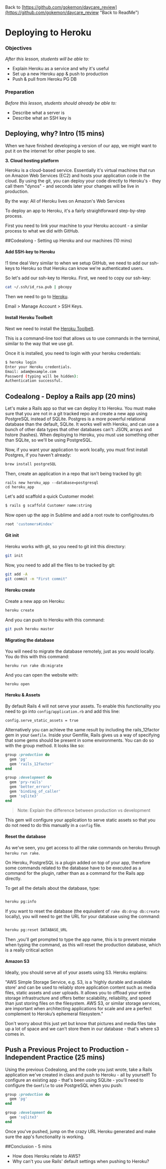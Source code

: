 Back to 
[https://github.com/gokemon/daycare_review](https://github.com/gokemon/daycare_review "Back to ReadMe")


# Deploying to Heroku

### Objectives
*After this lesson, students will be able to:*

- Explain Heroku as a service and why it's useful
- Set up a new Heroku app & push to production
- Push & pull from Heroku PG DB

### Preparation
*Before this lesson, students should already be able to:*

- Describe what a server is
- Describe what an SSH key is

## Deploying, why? Intro (15 mins)

When we have finished developing a version of our app, we might want to put it on the internet for other people to see.



**3. Cloud hosting platform**

  Heroku is a cloud-based service. Essentially it's virtual machines that run on Amazon Web Services (EC2) and hosts your application code in the cloud.  By using the git, you can deploy your code directly to Heroku's - they call them "dynos" - and seconds later your changes will be live in production.

  By the way: All of Heroku lives on Amazon's Web Services



To deploy an app to Heroku, it's a fairly straightforward step-by-step process.

First you need to link your machine to your Heroku account - a similar process to what we did with GitHub.


##Codealong - Setting up Heroku and our machines (10 mins)


#### Add SSH-key to Heroku

!1 time deal Very similar to when we setup GitHub, we need to add our ssh-keys to Heroku so that Heroku can know we're authenticated users.

So let's add our ssh-key to Heroku. First, we need to copy our ssh-key:

```bash
cat ~/.ssh/id_rsa.pub | pbcopy
```

Then we need to go to [Heroku](https://www.heroku.com/).

Email > Manage Account > SSH Keys.


#### Install Heroku Toolbelt

Next we need to install the [Heroku Toolbelt](https://toolbelt.heroku.com).

This is a command-line tool that allows us to use commands in the terminal, similar to the way that we use git.

Once it is installed, you need to login with your heroku credentials:

```bash
$ heroku login
Enter your Heroku credentials.
Email: adam@example.com
Password (typing will be hidden):
Authentication successful.
```


## Codealong - Deploy a Rails app (20 mins)

Let's make a Rails app so that we can deploy it to Heroku. You must make sure that you are not in a git tracked repo and create a new app using PostgreSQL instead of SQLite.  Postgres is a more powerful relational database than the default, SQLite. It works well with Heroku, and can use a bunch of other data types that other databases can't: JSON, arrays and hstore (hashes).  When deploying to Heroku, you must use something other than SQLite, so we'll be using PostgreSQL.

Now, if you want your application to work locally, you must first install Postgres, if you haven't already:

```bash
brew install postgreSQL
```

Then, create an application in a repo that isn't being tracked by git:

```
rails new heroku_app --database=postgresql
cd heroku_app
```



Let's add scaffold a quick Customer model:

```bash
$ rails g scaffold Customer name:string
```

Now open up the app in Sublime and add a root route to config/routes.rb

```ruby
root 'customers#index'
```

#### Git init

Heroku works with git, so you need to git init this directory:

```bash
git init
```


Now, you need to add all the files to be tracked by git:

```bash
git add -A
git commit -m "First commit"
```

#### Heroku create

Create a new app on Heroku:

```bash
heroku create
```


And you can push to Heroku with this command:

```bash
git push heroku master
```

#### Migrating the database

You will need to migrate the database remotely, just as you would locally. You do this with this command:

```
heroku run rake db:migrate
```

And you can open the website with:

```
heroku open
```

#### Heroku & Assets

By default Rails 4 will not serve your assets. To enable this functionality you need to go into `config/application.rb` and add this line:

```
config.serve_static_assets = true
```

Alternatively you can achieve the same result by including the rails_12factor gem in your `Gemfile`.  Inside your Gemfile, Rails gives us a way of specifying that some gems should be present in some environments. You can do so with the group method. It looks like so:

```ruby
group :production do
  gem 'pg'
  gem 'rails_12factor'
end

group :development do
  gem 'pry-rails'
  gem 'better_errors'
  gem 'binding_of_caller'
  gem 'sqlite3'
end
```

> Note: Explain the difference between production vs development

This gem will configure your application to serve static assets so that you do not need to do this manually in a `config` file.

#### Reset the database

As we've seen, you get access to all the rake commands on heroku through `heroku run rake`.

On Heroku, PostgreSQL is a plugin added on top of your app, therefore some commands related to the database have to be executed as a command for the plugin, rather than as a command for the Rails app directly.

To get all the details about the database, type:

```bash

heroku pg:info

```

If you want to reset the database (the equivalent of `rake db:drop db:create` locally), you will need to get the URL for your database using the command:

```bash

heroku pg:reset DATABASE_URL

```

Then ,you'll get prompted to type the app name, this is to prevent mistake when typing the command, as this will reset the production database, which is a really critical action

#### Amazon S3

Ideally, you should serve all of your assets using S3.  Heroku explains:

"AWS Simple Storage Service, e.g. S3, is a 'highly durable and available store' and can be used to reliably store application content such as media files, static assets and user uploads. It allows you to offload your entire storage infrastructure and offers better scalability, reliability, and speed than just storing files on the filesystem.  AWS S3, or similar storage services, are important when architecting applications for scale and are a perfect complement to Heroku’s ephemeral filesystem."

Don't worry about this just yet but know that pictures and media files take up a lot of space and we can't store them in our database - that's where s3 comes in.

## Push a Previous Project to Production - Independent Practice (25 mins)

Using the previous Codealong, and the code you just wrote, take a Rails application we've created in class and push to Heroku - all by yourself!  To configure an existing app - that's been using SQLite - you'll need to configure the `Gemfile` to use PostgreSQL when you push:  

```ruby
group :production do
  gem 'pg'
end

group :development do
  gem 'sqlite3'
end
```

Once you've pushed, jump on the crazy URL Heroku generated and make sure the app's functionality is working.

##Conclusion - 5 mins

- How does Heroku relate to AWS?
- Why can't you use Rails' default settings when pushing to Heroku?

